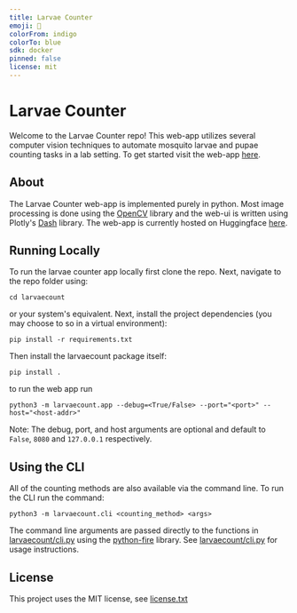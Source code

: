 ```yaml
---
title: Larvae Counter
emoji: 🦟
colorFrom: indigo
colorTo: blue
sdk: docker
pinned: false
license: mit
---
```


# Larvae Counter

Welcome to the Larvae Counter repo! This web-app utilizes several computer vision techniques to
automate mosquito larvae and pupae counting tasks in a lab setting. To get started visit
the web-app [here](https://lilferrit.github.io/larvaecount/).

## About

The Larvae Counter web-app is implemented purely in python. Most image processing is done using
the [OpenCV](https://opencv.org/) library and the web-ui is written using Plotly's
[Dash](https://dash.plotly.com/) library. The web-app is currently hosted on Huggingface
[here](https://huggingface.co/spaces/lilferrit/larvae-counter).

## Running Locally

To run the larvae counter app locally first clone the repo. Next, navigate to the repo folder using:

```
cd larvaecount
```

or your system's equivalent. Next, install the project dependencies (you may choose
to so in a virtual environment):

```
pip install -r requirements.txt
```

Then install the larvaecount package itself:

```
pip install .
```

to run the web app run

```
python3 -m larvaecount.app --debug=<True/False> --port="<port>" --host="<host-addr>"
```

Note: The debug, port, and host arguments are optional and default to `False`, `8080` and
`127.0.0.1` respectively.

## Using the CLI

All of the counting methods are also available via the command line. To run the CLI run the
command:

```
python3 -m larvaecount.cli <counting_method> <args>
```

The command line arguments are passed directly to the functions in 
[larvaecount/cli.py](larvaecount/cli.py) using the 
[python-fire](https://github.com/google/python-fire) library. See 
[larvaecount/cli.py](larvaecount/cli.py) for usage instructions.

## License

This project uses the MIT license, see [license.txt](license.txt)